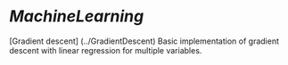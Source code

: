 # *MachineLearning*
[Gradient descent] (../GradientDescent)
Basic implementation of gradient descent with linear regression
for multiple variables.  
